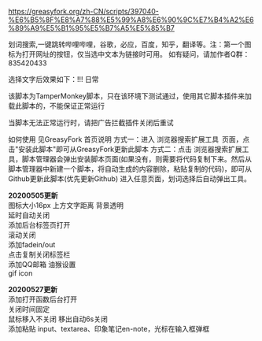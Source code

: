 https://greasyfork.org/zh-CN/scripts/397040-%E6%B5%8F%E8%A7%88%E5%99%A8%E6%90%9C%E7%B4%A2%E6%89%A9%E5%B1%95%E5%B7%A5%E5%85%B7

划词搜索,一键跳转哔哩哔哩，谷歌，必应，百度，知乎，翻译等。注：第一个图标为打开网址的按钮，仅当选中文本为链接时可用。
如有疑问，请加作者Q群：835420433

选择文字后效果如下：!!!
日常


该脚本为TamperMonkey脚本，只在该环境下测试通过，使用其它脚本插件来加载此脚本的，不能保证正常运行

当脚本无法正常运行时，请把广告拦截插件关闭后重试

如何使用
见GreasyFork 首页说明
方式一：进入 浏览器搜索扩展工具  页面，点击"安装此脚本"即可从GreasyFork更新此脚本
方式二：点击 浏览器搜索扩展工具，脚本管理器会弹出安装脚本页面(如果没有，则需要将代码复制下来。然后从脚本管理器中新建一个脚本，将自动生成的内容删除，粘贴复制的代码)，即可从Github更新此脚本(优先更新Github)
进入任意页面，划词选择后自动弹出工具。

**20200505更新**<br>
图标大小16px 上方文字距离 背景透明<br>
延时自动关闭<br>
添加后台标签页打开<br>
滚动关闭<br>
添加fadein/out<br>
点击复制关闭标签栏<br>
添加QQ邮箱 油猴设置<br>
gif icon<br>

**20200527更新**<br>
添加打开函数后台打开<br>
关闭时间固定<br>
鼠标移入不关闭 移出自动6s关闭<br>
添加粘贴 input、textarea、印象笔记en-note，光标在输入框弹框<br>


